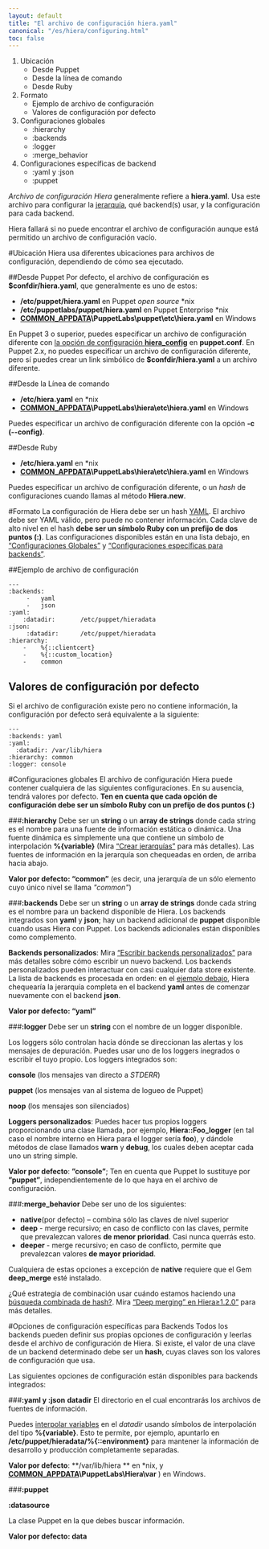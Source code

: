 ```yaml
---
layout: default
title: "El archivo de configuración hiera.yaml"
canonical: "/es/hiera/configuring.html"
toc: false
---
```


1. Ubicación
	+ Desde Puppet
	+ Desde la línea de comando
	+ Desde Ruby
2. Formato
	+ Ejemplo de archivo de configuración
	+ Valores de configuración por defecto
3. Configuraciones globales
	+ :hierarchy
	+ :backends
	+ :logger
	+ :merge_behavior
4. Configuraciones específicas de backend
	+ :yaml y :json
	+ :puppet

*Archivo de configuración Hiera* generalmente refiere a **hiera.yaml**. Usa este archivo para configurar la [jerarquía](http://docs.puppetlabs.com/hiera/1/hierarchy.html), qué backend(s) usar, y la configuración para cada backend.

Hiera fallará si no puede encontrar el archivo de configuración aunque está permitido un archivo de configuración vacío.

#Ubicación
Hiera usa diferentes ubicaciones para archivos de configuración, dependiendo de cómo sea ejecutado.

##Desde Puppet
Por defecto, el archivo de configuración es **$confdir/hiera.yaml**, que generalmente es uno de estos:

+ **/etc/puppet/hiera.yaml** en Puppet *open source* \*nix 
+ **/etc/puppetlabs/puppet/hiera.yaml** en Puppet Enterprise \*nix 
+ **[COMMON_APPDATA]( http://docs.puppetlabs.com/windows/installing.html#the-commonappdata-folder )\PuppetLabs\puppet\etc\hiera.yaml** en Windows

En Puppet 3 o superior, puedes especificar un archivo de configuración diferente con [la opción de configuración **hiera_config**](http://docs.puppetlabs.com/references/latest/configuration.html#hieraconfig) en **puppet.conf**. En Puppet 2.x, no puedes especificar un archivo de configuración diferente, pero sí puedes crear un link simbólico de **$confdir/hiera.yaml** a un archivo diferente.

##Desde la Línea de comando

+ **/etc/hiera.yaml** en \*nix
+ [**COMMON_APPDATA**](http://docs.puppetlabs.com/windows/installing.html#the-commonappdata-folder)**\PuppetLabs\hiera\etc\hiera.yaml** en Windows

Puedes especificar un archivo de configuración diferente con la opción **-c (--config)**.

##Desde Ruby

+ **/etc/hiera.yaml** en \*nix
+ **[COMMON_APPDATA](http://docs.puppetlabs.com/windows/installing.html#the-commonappdata-folder)\PuppetLabs\hiera\etc\hiera.yaml** en Windows

Puedes especificar un archivo de configuración diferente, o un *hash* de configuraciones cuando llamas al método **Hiera.new**.

#Formato
La configuración de Hiera debe ser un hash [YAML](http://www.yaml.org/YAML_for_ruby.html). El archivo debe ser YAML válido, pero puede no contener información.
Cada clave de alto nivel en el hash **debe ser un símbolo Ruby con un prefijo de dos puntos (:)**. Las configuraciones disponibles están en una lista debajo, en [“Configuraciones Globales”](http://docs.puppetlabs.com/hiera/1/configuring.html#global-settings) y [“Configuraciones específicas para backends”](http://docs.puppetlabs.com/hiera/1/configuring.html#backend-specific-settings).

##Ejemplo de archivo de configuración 

	---
	:backends:
 		 -	 yaml
 		 -	 json
	:yaml:
		:datadir: 		/etc/puppet/hieradata
	:json:
	 	 :datadir:		/etc/puppet/hieradata
	:hierarchy:
  		-	 %{::clientcert}
 	 	-	 %{::custom_location}
		-	 common

## Valores de configuración por defecto
Si el archivo de configuración existe pero no contiene información, la configuración por defecto será equivalente a la siguiente:

	---
	:backends: yaml
	:yaml:
	  :datadir: /var/lib/hiera
	:hierarchy: common
	:logger: console

#Configuraciones globales
El archivo de configuración Hiera puede contener cualquiera de las siguientes configuraciones. En su ausencia, tendrá valores por defecto. **Ten en cuenta que cada opción de configuración debe ser un símbolo Ruby con un prefijo de dos puntos (:)**

###**:hierarchy**
Debe ser un **string** o un **array de strings** donde cada string es el nombre para una fuente de información estática o dinámica. Una fuente dinámica es simplemente una que contiene un símbolo de interpolación **%{variable}** (Mira [“Crear jerarquías”](http://docs.puppetlabs.com/hiera/1/hierarchy.html) para más detalles). Las fuentes de información en la jerarquía son chequeadas en orden, de arriba hacia abajo.

**Valor por defecto: “common”** (es decir, una jerarquía de un sólo elemento cuyo único nivel se llama *"common"*)

###**:backends**
Debe ser un **string** o un **array de strings** donde cada string es el nombre para un backend disponible de Hiera. Los backends integrados son **yaml** y **json**; hay un backend adicional de **puppet** disponible cuando usas Hiera con Puppet. Los backends adicionales están disponibles como complemento.

**Backends personalizados**: Mira [“Escribir backends personalizados”](http://docs.puppetlabs.com/hiera/1/custom_backends.html) para más detalles sobre cómo escribir un nuevo backend. Los backends personalizados pueden interactuar con casi cualquier data store existente.
La lista de backends es procesada en orden: en el [ejemplo debajo](http://docs.puppetlabs.com/hiera/1/configuring.html#example-config-file), Hiera chequearía la jerarquía completa en el backend **yaml** antes de comenzar nuevamente con el backend **json**.

**Valor por defecto: “yaml”**

###**:logger**
Debe ser un **string** con el nombre de un logger disponible.

Los loggers sólo controlan hacia dónde se direccionan las alertas y los mensajes de depuración. Puedes usar uno de los loggers inegrados o escribir el tuyo propio. Los loggers integrados son:

**console** (los mensajes van directo a *STDERR*)

**puppet** (los mensajes van al sistema de logueo de Puppet)

**noop** (los mensajes son silenciados)

**Loggers personalizados**: Puedes hacer tus propios loggers proporcionando una clase llamada, por ejemplo, **Hiera::Foo_logger** (en tal caso el nombre interno en Hiera para el logger sería **foo**), y dándole métodos de clase llamados **warn** y **debug**, los cuales deben aceptar cada uno un string simple.

**Valor por defecto**: **”console”**;  Ten en cuenta que Puppet lo sustituye por **”puppet”**, independientemente de lo que haya en el archivo de configuración.

###**:merge_behavior**
Debe ser uno de los siguientes:

+ **native**(por defecto) – combina sólo las claves de nivel superior
+ **deep** - merge recursivo; en caso de conflicto con las claves, permite que prevalezcan valores **de menor prioridad**. Casi nunca querrás esto.
+ **deeper** - merge recursivo; en caso de conflicto, permite que prevalezcan valores **de mayor prioridad**.

Cualquiera de estas opciones a excepción de **native** requiere que el Gem **deep_merge** esté instalado.

¿Qué estrategia de combinación usar cuándo estamos haciendo una [búsqueda combinada de hash?](http://docs.puppetlabs.com/hiera/1/lookup_types.html#hash-merge). Mira [“Deep merging” en Hiera≥1.2.0”](http://docs.puppetlabs.com/hiera/1/lookup_types.html#deep-merging-in-hiera--120) para más detalles.

#Opciones de configuración específicas para Backends
Todos los backends pueden definir sus propias opciones de configuración y leerlas desde el archivo de configuración de Hiera. Si existe, el valor de una clave de un backend determinado debe ser un **hash**, cuyas claves son los valores de configuración que usa.

Las siguientes opciones de configuración están disponibles para backends integrados:

###**:yaml y :json**
**datadir**
El directorio en el cual encontrarás los archivos de fuentes de información.

Puedes [interpolar variables](http://docs.puppetlabs.com/hiera/1/variables.html) en el *datadir* usando símbolos  de interpolación del tipo **%{variable}**. Esto te permite, por ejemplo, apuntarlo en **/etc/puppet/hieradata/%{::environment}** para mantener la información de desarrollo y producción completamente separadas.

**Valor por defecto**: **/var/lib/hiera ** en \*nix, y **[COMMON_APPDATA](http://docs.puppetlabs.com/windows/installing.html#the-commonappdata-folder)\PuppetLabs\Hiera\var** ) en Windows.

###**:puppet**

**:datasource**

La clase Puppet en la que debes buscar información.

**Valor por defecto: data**


